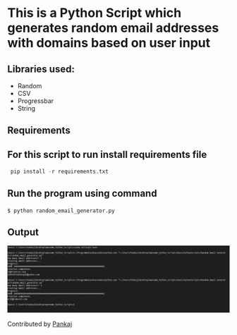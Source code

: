 # This is a Python Script which generates random email addresses with domains based on user input
 
## Libraries used:
- Random
- CSV
- Progressbar
- String


## Requirements

## For this script to run install requirements file

```python
 pip install -r requirements.txt
```
## Run the program using command

``` 
$ python random_email_generator.py
```
## Output 
![output](Images/RandomEmail.png)

Contributed by [Pankaj]('https://github.com/pankaj892')